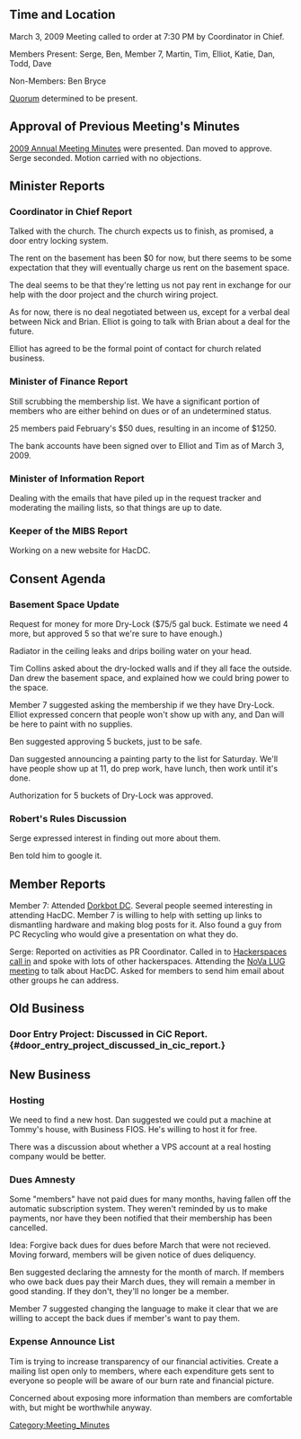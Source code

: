 ## Time and Location

March 3, 2009 Meeting called to order at 7:30 PM by Coordinator in
Chief.

Members Present: Serge, Ben, Member 7, Martin, Tim, Elliot, Katie, Dan,
Todd, Dave

Non-Members: Ben Bryce

[Quorum](Quorum) determined to be present.

## Approval of Previous Meeting's Minutes

[2009 Annual Meeting Minutes](2009_Annual_Meeting_Minutes)
were presented. Dan moved to approve. Serge seconded. Motion carried
with no objections.

## Minister Reports

### Coordinator in Chief Report

Talked with the church. The church expects us to finish, as promised, a
door entry locking system.

The rent on the basement has been \$0 for now, but there seems to be
some expectation that they will eventually charge us rent on the
basement space.

The deal seems to be that they're letting us not pay rent in exchange
for our help with the door project and the church wiring project.

As for now, there is no deal negotiated between us, except for a verbal
deal between Nick and Brian. Elliot is going to talk with Brian about a
deal for the future.

Elliot has agreed to be the formal point of contact for church related
business.

### Minister of Finance Report

Still scrubbing the membership list. We have a significant portion of
members who are either behind on dues or of an undetermined status.

25 members paid February's \$50 dues, resulting in an income of \$1250.

The bank accounts have been signed over to Elliot and Tim as of March 3,
2009.

### Minister of Information Report

Dealing with the emails that have piled up in the request tracker and
moderating the mailing lists, so that things are up to date.

### Keeper of the MIBS Report

Working on a new website for HacDC.

## Consent Agenda

### Basement Space Update

Request for money for more Dry-Lock (\$75/5 gal buck. Estimate we need 4
more, but approved 5 so that we're sure to have enough.)

Radiator in the ceiling leaks and drips boiling water on your head.

Tim Collins asked about the dry-locked walls and if they all face the
outside. Dan drew the basement space, and explained how we could bring
power to the space.

Member 7 suggested asking the membership if we they have Dry-Lock.
Elliot expressed concern that people won't show up with any, and Dan
will be here to paint with no supplies.

Ben suggested approving 5 buckets, just to be safe.

Dan suggested announcing a painting party to the list for Saturday.
We'll have people show up at 11, do prep work, have lunch, then work
until it's done.

Authorization for 5 buckets of Dry-Lock was approved.

### Robert's Rules Discussion

Serge expressed interest in finding out more about them.

Ben told him to google it.

## Member Reports

Member 7: Attended [Dorkbot DC](http://dorkbot.org/dorkbotdc). Several
people seemed interesting in attending HacDC. Member 7 is willing to
help with setting up links to dismantling hardware and making blog posts
for it. Also found a guy from PC Recycling who would give a presentation
on what they do.

Serge: Reported on activities as PR Coordinator. Called in to
[Hackerspaces call in](http://hackerspaces.org/wiki/Call-in/2009.03.01)
and spoke with lots of other hackerspaces. Attending the [NoVa LUG
meeting](http://www.novalug.com/) to talk about HacDC. Asked for members
to send him email about other groups he can address.

## Old Business

### Door Entry Project: Discussed in CiC Report. {#door_entry_project_discussed_in_cic_report.}

## New Business

### Hosting

We need to find a new host. Dan suggested we could put a machine at
Tommy's house, with Business FIOS. He's willing to host it for free.

There was a discussion about whether a VPS account at a real hosting
company would be better.

### Dues Amnesty

Some "members" have not paid dues for many months, having fallen off the
automatic subscription system. They weren't reminded by us to make
payments, nor have they been notified that their membership has been
cancelled.

Idea: Forgive back dues for dues before March that were not recieved.
Moving forward, members will be given notice of dues deliquency.

Ben suggested declaring the amnesty for the month of march. If members
who owe back dues pay their March dues, they will remain a member in
good standing. If they don't, they'll no longer be a member.

Member 7 suggested changing the language to make it clear that we are
willing to accept the back dues if member's want to pay them.

### Expense Announce List

Tim is trying to increase transparency of our financial activities.
Create a mailing list open only to members, where each expenditure gets
sent to everyone so people will be aware of our burn rate and financial
picture.

Concerned about exposing more information than members are comfortable
with, but might be worthwhile anyway.

[Category:Meeting_Minutes](Category:Meeting_Minutes)
